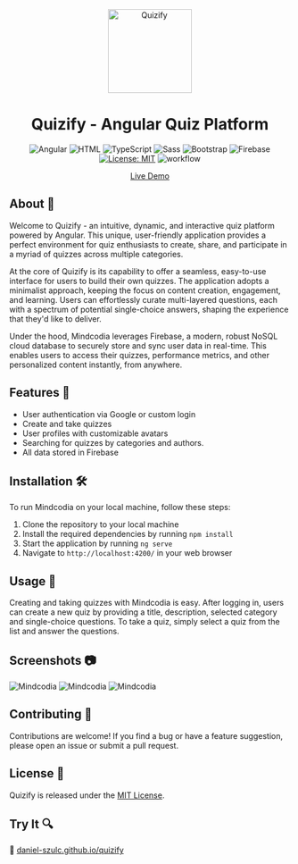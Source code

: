 <div align="center">

<img height=150px width=auto src="src/assets/quizify_logo.svg" alt="Quizify"/>


# Quizify - Angular Quiz Platform

![Angular](https://img.shields.io/badge/Angular-DD0031?logo=angular&logoColor=white)
![HTML](https://img.shields.io/badge/HTML5-E34F26?logo=html5&logoColor=white)
![TypeScript](https://img.shields.io/badge/TypeScript-007ACC?logo=typescript&logoColor=white)
![Sass](https://img.shields.io/badge/Sass-CC6699?logo=sass&logoColor=white)
![Bootstrap](https://img.shields.io/badge/Bootstrap-563D7C?logo=bootstrap&logoColor=white)
![Firebase](https://img.shields.io/badge/Firebase-FFCA28?logo=firebase&logoColor=white)
[![License: MIT](https://img.shields.io/badge/License-MIT-yellow.svg)](https://opensource.org/licenses/MIT)
![workflow](https://github.com/daniel-szulc/quizify/actions/workflows/pages/pages-build-deployment/badge.svg)

[Live Demo](https://daniel-szulc.github.io/quizify/)

</div>

## About 🧩

Welcome to Quizify - an intuitive, dynamic, and interactive quiz platform powered by Angular. This unique, user-friendly application provides a perfect environment for quiz enthusiasts to create, share, and participate in a myriad of quizzes across multiple categories.

At the core of Quizify is its capability to offer a seamless, easy-to-use interface for users to build their own quizzes. The application adopts a minimalist approach, keeping the focus on content creation, engagement, and learning. Users can effortlessly curate multi-layered questions, each with a spectrum of potential single-choice answers, shaping the experience that they'd like to deliver.

Under the hood, Mindcodia leverages Firebase, a modern, robust NoSQL cloud database to securely store and sync user data in real-time. This enables users to access their quizzes, performance metrics, and other personalized content instantly, from anywhere.

## Features 🚀

- User authentication via Google or custom login
- Create and take quizzes
- User profiles with customizable avatars
- Searching for quizzes by categories and authors.
- All data stored in Firebase

## Installation 🛠️

To run Mindcodia on your local machine, follow these steps:

1. Clone the repository to your local machine
2. Install the required dependencies by running `npm install`
3. Start the application by running `ng serve`
4. Navigate to `http://localhost:4200/` in your web browser

## Usage 📲

Creating and taking quizzes with Mindcodia is easy. After logging in, users can create a new quiz by providing a title, description, selected category and single-choice questions. To take a quiz, simply select a quiz from the list and answer the questions.

## Screenshots 📷

<img src="/screenshots/01.png" alt="Mindcodia"/>

<img src="/screenshots/02.png" alt="Mindcodia"/>

<img src="/screenshots/03.png" alt="Mindcodia"/>

## Contributing 🤝

Contributions are welcome! If you find a bug or have a feature suggestion, please open an issue or submit a pull request.

## License 📜

Quizify is released under the [MIT License](LICENSE).

## Try It 🔍

🔗 [daniel-szulc.github.io/quizify](https://daniel-szulc.github.io/quizify)
